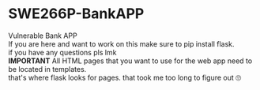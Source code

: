 # SWE266P-BankAPP
Vulnerable Bank APP  
If you are here and want to work on this make sure to pip install flask.  
if you have any questions pls lmk  
**IMPORTANT**
All HTML pages that you want to use for the web app need to be located in templates.  
that's where flask looks for pages. that took me too long to figure out 🙄
